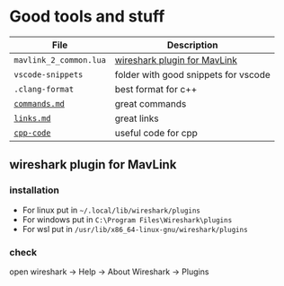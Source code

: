 # Good tools and stuff

| File                             | Description                                                   |
| -------------------------------- | ------------------------------------------------------------- |
| `mavlink_2_common.lua`           | [wireshark plugin for MavLink](#wireshark-plugin-for-mavlink) |
| `vscode-snippets`                | folder with good snippets for vscode                          |
| `.clang-format`                  | best format for c++                                           |
| [`commands.md`](commands.md)     | great commands                                                |
| [`links.md`](links.md)           | great links                                                   |
| [`cpp-code`](cpp-code/readme.md) | useful code for cpp                                           |

## wireshark plugin for MavLink

### installation

- For linux put in `~/.local/lib/wireshark/plugins`
- For windows put in `C:\Program Files\Wireshark\plugins`
- For wsl put in `/usr/lib/x86_64-linux-gnu/wireshark/plugins`

### check

open wireshark -> Help -> About Wireshark -> Plugins

